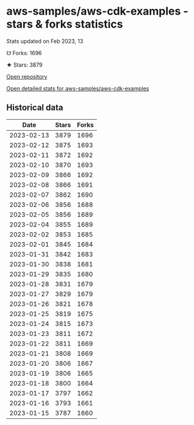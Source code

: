 # aws-samples/aws-cdk-examples - stars & forks statistics

Stats updated on Feb 2023, 13

☋ Forks: 1696

★ Stars: 3879

[Open repository](https://github.com/aws-samples/aws-cdk-examples)

[Open detailed stats for aws-samples/aws-cdk-examples](https://reviewgithub.com/rep/aws-samples/aws-cdk-examples)

## Historical data
| Date | Stars | Forks |
|------|-------|-------|
| 2023-02-13 | 3879 | 1696 | 
| 2023-02-12 | 3875 | 1693 | 
| 2023-02-11 | 3872 | 1692 | 
| 2023-02-10 | 3870 | 1693 | 
| 2023-02-09 | 3866 | 1692 | 
| 2023-02-08 | 3866 | 1691 | 
| 2023-02-07 | 3862 | 1690 | 
| 2023-02-06 | 3856 | 1688 | 
| 2023-02-05 | 3856 | 1689 | 
| 2023-02-04 | 3855 | 1689 | 
| 2023-02-02 | 3853 | 1685 | 
| 2023-02-01 | 3845 | 1684 | 
| 2023-01-31 | 3842 | 1683 | 
| 2023-01-30 | 3838 | 1681 | 
| 2023-01-29 | 3835 | 1680 | 
| 2023-01-28 | 3831 | 1679 | 
| 2023-01-27 | 3829 | 1679 | 
| 2023-01-26 | 3821 | 1678 | 
| 2023-01-25 | 3819 | 1675 | 
| 2023-01-24 | 3815 | 1673 | 
| 2023-01-23 | 3811 | 1672 | 
| 2023-01-22 | 3811 | 1669 | 
| 2023-01-21 | 3808 | 1669 | 
| 2023-01-20 | 3806 | 1667 | 
| 2023-01-19 | 3806 | 1665 | 
| 2023-01-18 | 3800 | 1664 | 
| 2023-01-17 | 3797 | 1662 | 
| 2023-01-16 | 3793 | 1661 | 
| 2023-01-15 | 3787 | 1660 | 

